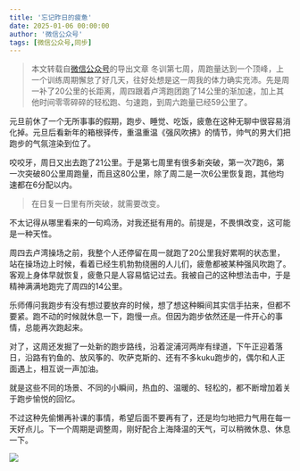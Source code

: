 ```yaml
---
title: '忘记昨日的疲惫'
date: 2025-01-06 00:00:00
author: '微信公众号'
tags: [微信公众号,同步]
---
```


> 本文转载自[微信公众号](https://mp.weixin.qq.com/)的导出文章
冬训第七周，周跑量达到一个顶峰，上一个训练周期懈怠了好几天，往好处想是这一周我的体力确实充沛。先是周一补了20公里的长距离，周四跟着卢湾跑团跑了14公里的渐加速，加上其他时间零零碎碎的轻松跑、匀速跑，到周六跑量已经59公里了。

元旦前休了一个无所事事的假期，跑步、睡觉、吃饭，疲惫在这种无聊中很容易消化掉。元旦后看新年的箱根驿传，重温重温《强风吹拂》的情节，帅气的男大们把跑步的气氛渲染到位了。

咬咬牙，周日又出去跑了21公里。于是第七周里有很多新突破，第一次7跑6，第一次突破80公里周跑量，而且这80公里，除了周二是一次6公里恢复跑，其他均速都在6分配以内。

> 在日复一日里有所突破，就需要改变。

不太记得从哪里看来的一句鸡汤，对我还挺有用的。前提是，不畏惧改变，这可能是一种天性。

周四去卢湾操场之前，我整个人还停留在周一就跑了20公里我好累啊的状态里，站在操场边上时候，看着已经生机勃勃绕圈的人儿们，疲惫都被某种强风吹跑了。客观上身体早就恢复，疲惫只是人容易惦记过去。我被自己的这种想法击中，于是精神满满地跑完了周四的14公里。

乐师傅问我跑步有没有想过要放弃的时候，想了想这种瞬间其实信手拈来，但都不要紧。跑不动的时候就休息一下，跑慢一点。但因为跑步依然还是一件开心的事情，总能再次跑起来。

对了，这周还发掘了一处新的跑步路线，沿着淀浦河两岸有绿道，下午正迎着落日，沿路有钓鱼的、放风筝的、吹萨克斯的、还有不多kuku跑步的，偶尔和人正面遇上，相互说一声加油。

就是这些不同的场景、不同的小瞬间，热血的、温暖的、轻松的，都不断增加着关于跑步愉悦的回忆。

不过这种先偷懒再补课的事情，希望后面不要再有了，还是均匀地把力气用在每一天好点儿。下一个周期是调整周，刚好配合上海降温的天气，可以稍微休息、休息一下。

![](./assets/17556660422890.8307099774214415.png)